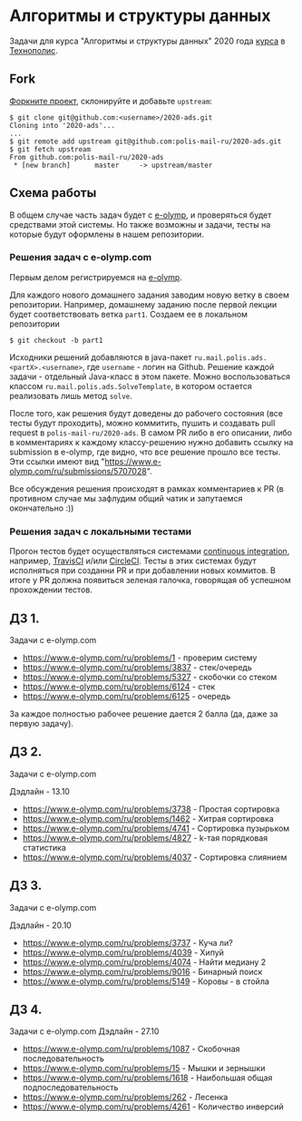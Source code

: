 # Алгоритмы и структуры данных
Задачи для курса "Алгоритмы и структуры данных" 2020 года
[курса](https://polis.mail.ru/curriculum/program/discipline/836/) в [Технополис](https://polis.mail.ru).

## Fork
[Форкните проект](https://help.github.com/articles/fork-a-repo/), склонируйте и добавьте `upstream`:
```
$ git clone git@github.com:<username>/2020-ads.git
Cloning into '2020-ads'...
...
$ git remote add upstream git@github.com:polis-mail-ru/2020-ads.git
$ git fetch upstream
From github.com:polis-mail-ru/2020-ads
 * [new branch]      master     -> upstream/master
```

## Схема работы
В общем случае часть задач будет с [e-olymp](https://www.e-olymp.com), и проверяться будет средствами этой системы.
Но также возможны и задачи, тесты на которые будут оформлены в нашем репозитории.

### Решения задач с e-olymp.com
Первым делом регистрируемся на [e-olymp](https://www.e-olymp.com).

Для каждого нового домашнего задания заводим новую ветку в своем репозитории.
Например, домашнему заданию после первой лекции будет соответствовать ветка `part1`.
Создаем ее в локальном репозитории
```
$ git checkout -b part1
``` 
Исходники решений добавляются в java-пакет `ru.mail.polis.ads.<partX>.<username>`, где `username` - логин на Github.
Решение каждой задачи - отдельный Java-класс в этом пакете. 
Можно воспользоваться классом `ru.mail.polis.ads.SolveTemplate`, в котором остается реализовать лишь метод `solve`.

После того, как решения будут доведены до рабочего состояния (все тесты будут проходить),
можно коммитить, пушить и создавать pull request в `polis-mail-ru/2020-ads`.
В самом PR либо в его описании, либо в комментариях к каждому классу-решению
нужно добавить ссылку на submission в e-olymp, где видно, что все решение прошло все тесты. 
Эти ссылки имеют вид "https://www.e-olymp.com/ru/submissions/5707028".

Все обсуждения решения происходят в рамках комментариев к PR
(в противном случае мы зафлудим общий чатик и запутаемся окончательно :))

### Решения задач с локальными тестами
Прогон тестов будет осуществляться системами [continuous integration](https://en.wikipedia.org/wiki/Continuous_integration), 
например, [TravisCI](https://travis-ci.org) и/или [CircleCI](https://circleci.com). 
Тесты в этих системах будут исполняться при созданни PR и при добавлении новых коммитов.
В итоге у PR должна появиться зеленая галочка, говорящая об успешном прохождении тестов.

## ДЗ 1.
Задачи с e-olymp.com
  * https://www.e-olymp.com/ru/problems/1 - проверим систему
  * https://www.e-olymp.com/ru/problems/3837 - стек/очередь
  * https://www.e-olymp.com/ru/problems/5327 - скобочки со стеком
  * https://www.e-olymp.com/ru/problems/6124 - стек
  * https://www.e-olymp.com/ru/problems/6125 - очередь

За каждое полностью рабочее решение дается 2 балла (да, даже за первую задачу).

## ДЗ 2.
Задачи с e-olymp.com

Дэдлайн - 13.10
  * https://www.e-olymp.com/ru/problems/3738 - Простая сортировка
  * https://www.e-olymp.com/ru/problems/1462 - Хитрая сортировка
  * https://www.e-olymp.com/ru/problems/4741 - Сортировка пузырьком
  * https://www.e-olymp.com/ru/problems/4827 - k-тая порядковая статистика
  * https://www.e-olymp.com/ru/problems/4037 - Сортировка слиянием
  
## ДЗ 3.
Задачи с e-olymp.com
  
Дэдлайн - 20.10
  * https://www.e-olymp.com/ru/problems/3737 - Куча ли?
  * https://www.e-olymp.com/ru/problems/4039 - Хипуй
  * https://www.e-olymp.com/ru/problems/4074 - Найти медиану 2  
  * https://www.e-olymp.com/ru/problems/9016 - Бинарный поиск
  * https://www.e-olymp.com/ru/problems/5149 - Коровы - в стойла

## ДЗ 4.
Задачи с e-olymp.com
Дэдлайн - 27.10
  * https://www.e-olymp.com/ru/problems/1087 - Скобочная последовательность
  * https://www.e-olymp.com/ru/problems/15 - Мышки и зернышки
  * https://www.e-olymp.com/ru/problems/1618 - Наибольшая общая подпоследовательность
  * https://www.e-olymp.com/ru/problems/262 - Лесенка
  * https://www.e-olymp.com/ru/problems/4261 - Количество инверсий

